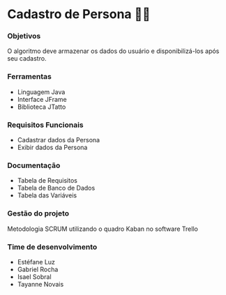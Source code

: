 # Cadastro de Persona :woman::man:

### Objetivos

O algoritmo deve armazenar os dados do usuário e disponibilizá-los após seu cadastro.

### Ferramentas

- Linguagem Java
- Interface JFrame
- Biblioteca JTatto

### Requisitos Funcionais

- Cadastrar dados da Persona
- Exibir dados da Persona

### Documentação

- Tabela de Requisitos
- Tabela de Banco de Dados
- Tabela das Variáveis

### Gestão do projeto

Metodologia SCRUM utilizando o quadro Kaban no software Trello

### Time de desenvolvimento

- Estéfane Luz
- Gabriel Rocha
- Isael Sobral
- Tayanne Novais
